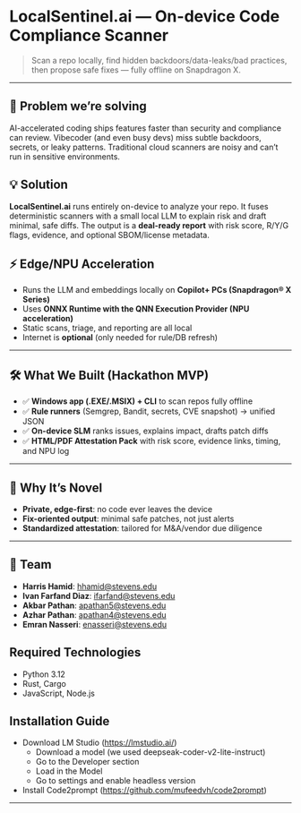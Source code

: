 # LocalSentinel.ai — On-device Code Compliance Scanner

> Scan a repo locally, find hidden backdoors/data-leaks/bad practices, then propose safe fixes — fully offline on Snapdragon X.

---

## 🚨 Problem we’re solving
AI-accelerated coding ships features faster than security and compliance can review. Vibecoder (and even busy devs) miss subtle backdoors, secrets, or leaky patterns. Traditional cloud scanners are noisy and can’t run in sensitive environments.

## 💡 Solution
**LocalSentinel.ai** runs entirely on-device to analyze your repo. It fuses deterministic scanners with a small local LLM to explain risk and draft minimal, safe diffs. The output is a **deal-ready report** with risk score, R/Y/G flags, evidence, and optional SBOM/license metadata.

## ⚡️ Edge/NPU Acceleration
- Runs the LLM and embeddings locally on **Copilot+ PCs (Snapdragon® X Series)**
- Uses **ONNX Runtime with the QNN Execution Provider (NPU acceleration)**
- Static scans, triage, and reporting are all local
- Internet is **optional** (only needed for rule/DB refresh)

---

## 🛠️ What We Built (Hackathon MVP)
- ✅ **Windows app (.EXE/.MSIX) + CLI** to scan repos fully offline
- ✅ **Rule runners** (Semgrep, Bandit, secrets, CVE snapshot) → unified JSON
- ✅ **On-device SLM** ranks issues, explains impact, drafts patch diffs
- ✅ **HTML/PDF Attestation Pack** with risk score, evidence links, timing, and NPU log

---

## 🔑 Why It’s Novel
- **Private, edge-first**: no code ever leaves the device  
- **Fix-oriented output**: minimal safe patches, not just alerts  
- **Standardized attestation**: tailored for M&A/vendor due diligence

---

## 👤 Team
- **Harris Hamid**: hhamid@stevens.edu  
- **Ivan Farfand Diaz**: ifarfand@stevens.edu  
- **Akbar Pathan**: apathan5@stevens.edu
- **Azhar Pathan**: apathan4@stevens.edu  
- **Emran Nasseri**: enasseri@stevens.edu

## Required Technologies
- Python 3.12
- Rust, Cargo
- JavaScript, Node.js

## Installation Guide
- Download LM Studio (https://lmstudio.ai/)
  - Download a model (we used deepseak-coder-v2-lite-instruct)
  - Go to the Developer section
  - Load in the Model
  - Go to settings and enable headless version
- Install Code2prompt (https://github.com/mufeedvh/code2prompt)
  
---
